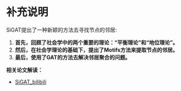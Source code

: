 # 补充说明

SiGAT提出了一种新颖的方法去寻找节点的邻居:
  1. **首先，回顾了社会学中的两个重要的理论：“平衡理论”和“地位理论”。**
  2. **然后，在社会学理论的基础下，提出了Motifs方法来提取节点的邻居。**
  3. **最后，使用了GAT的方法去解决邻居聚合的问题。**

**相关论文解读：**
* [SiGAT_bilibili](https://www.bilibili.com/video/BV1Lh411L7i6)


